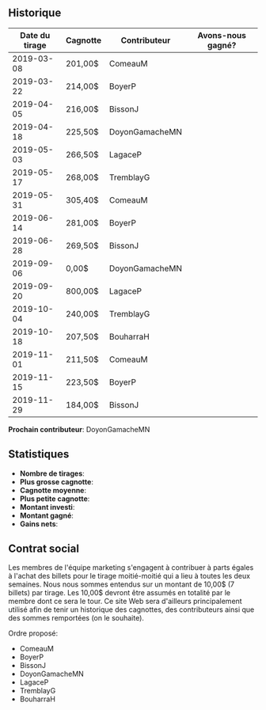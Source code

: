 ## Historique

| Date du tirage | Cagnotte | Contributeur | Avons-nous gagné? |
| --- | --- | --- | :---: |
| 2019-03-08 | 201,00$ | ComeauM | <i class="far fa-sad-tear"></i> |
| 2019-03-22 | 214,00$ | BoyerP | <i class="far fa-sad-tear"></i> |
| 2019-04-05 | 216,00$ | BissonJ | <i class="far fa-sad-tear"></i> |
| 2019-04-18 | 225,50$ | DoyonGamacheMN | <i class="far fa-sad-tear"></i> |
| 2019-05-03 | 266,50$ | LagaceP | <i class="far fa-sad-tear"></i> |
| 2019-05-17 | 268,00$ | TremblayG | <i class="far fa-sad-tear"></i> |
| 2019-05-31 | 305,40$ | ComeauM | <i class="far fa-sad-tear"></i> |
| 2019-06-14 | 281,00$ | BoyerP | <i class="far fa-sad-tear"></i> |
| 2019-06-28 | 269,50$ | BissonJ | <i class="far fa-sad-tear"></i> |
| 2019-09-06 | 0,00$ | DoyonGamacheMN | <i class="far fa-sad-tear"></i> |
| 2019-09-20 | 800,00$ | LagaceP | <i class="far fa-sad-tear"></i> |
| 2019-10-04 | 240,00$ | TremblayG | <i class="far fa-sad-tear"></i> |
| 2019-10-18 | 207,50$ | BouharraH | <i class="far fa-sad-tear"></i> |
| 2019-11-01 | 211,50$ | ComeauM | <i class="far fa-sad-tear"></i> |
| 2019-11-15 | 223,50$ | BoyerP | <i class="far fa-sad-tear"></i> |
| 2019-11-29 | 184,00$ | BissonJ | <i class="far fa-sad-tear"></i> |

**Prochain contributeur**: DoyonGamacheMN

## Statistiques

- **Nombre de tirages**: <span id="nombre-de-tirages"></span>
- **Plus grosse cagnotte**: <span id="plus-grosse-cagnotte"></span>
- **Cagnotte moyenne**: <span id="cagnotte-moyenne"></span>
- **Plus petite cagnotte**: <span id="plus-petite-cagnotte"></span>
- **Montant investi**: <span id="montant-investi"></span>
- **Montant gagné**: <span id="montant-gagne"></span>
- **Gains nets**: <span id="gains-nets"></span>

## Contrat social

Les membres de l'équipe marketing s'engagent à contribuer à parts égales à
l'achat des billets pour le tirage moitié-moitié qui a lieu à toutes les deux
semaines. Nous nous sommes entendus sur un montant de 10,00$ (7 billets) par
tirage. Les 10,00$ devront être assumés en totalité par le membre dont ce sera
le tour. Ce site Web sera d'ailleurs principalement utilisé afin de tenir un
historique des cagnottes, des contributeurs ainsi que des sommes remportées (on
le souhaite).

Ordre proposé:

- ComeauM
- BoyerP
- BissonJ
- DoyonGamacheMN
- LagaceP
- TremblayG
- BouharraH
